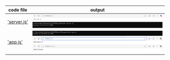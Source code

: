 | code file | output |
|-----------|--------|
|['server.js'](./Codes/server.js)|![server_1.png](./Outputs/server_1.png)![server_2.png](./Outputs/server_2.png)|
|['app.js'](./Codes/app.js)|![app_1.png](./Outputs/app_1.png)![app_2.png](./Outputs/app_2.png)![app_3.png](./Outputs/app_3.png)|
